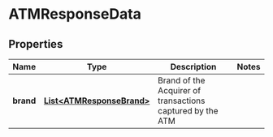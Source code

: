 
# ATMResponseData

## Properties
Name | Type | Description | Notes
------------ | ------------- | ------------- | -------------
**brand** | [**List&lt;ATMResponseBrand&gt;**](ATMResponseBrand.md) | Brand of the Acquirer of transactions captured by the ATM | 



